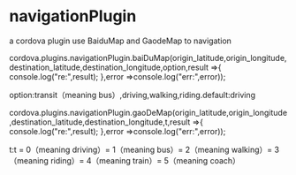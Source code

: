 # navigationPlugin
a cordova plugin use BaiduMap and GaodeMap to navigation

cordova.plugins.navigationPlugin.baiDuMap(origin_latitude,origin_longitude,destination_latitude,destination_longitude,option,result =>{
      console.log("re:",result);
    },error =>console.log("err:",error));
    
option:transit（meaning bus）,driving,walking,riding.default:driving

cordova.plugins.navigationPlugin.gaoDeMap(origin_latitude,origin_longitude,destination_latitude,destination_longitude,t,result =>{
      console.log("re:",result);
    },error =>console.log("err:",error));
    
t:t = 0（meaning driving）= 1（meaning bus）= 2（meaning walking）= 3（meaning riding）= 4（meaning train）= 5（meaning coach）
      
    
    
